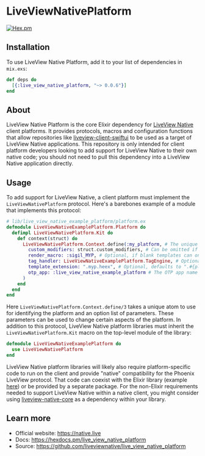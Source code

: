 # LiveViewNativePlatform

 [![Hex.pm](https://img.shields.io/hexpm/v/live_view_native_platform.svg)](https://hex.pm/packages/live_view_native_platform)

## Installation

To use LiveView Native Platform, add it to your list of dependencies in `mix.exs`:

```elixir
def deps do
  [{:live_view_native_platform, "~> 0.0.6"}]
end
```

## About

LiveView Native Platform is the core Elixir dependency for [LiveView Native](https://github.com/liveview-native/live_view_native) client platforms. It provides protocols, macros and configuration functions that allow repositories like [liveview-client-swiftui](https://github.com/liveview-native/liveview-client-swiftui) to be used as a target of LiveView Native applications. This repository is only intended for client platform developers looking to add support for LiveView Native to their own native code; you should not need to pull this dependency into a LiveView Native application directly.

## Usage

To add support for LiveView Native, a client platform must implement the `LiveViewNativePlatform` protocol. Here's a barebones example of a module that implements this protocol:

```elixir
# lib/live_view_native_example_platform/platform.ex
defmodule LiveViewNativeExamplePlatform.Platform do
  defimpl LiveViewNativePlatform.Kit do
    def context(struct) do
      LiveViewNativePlatform.Context.define(:my_platform, # The unique `platform_id`
        custom_modifiers: struct.custom_modifiers, # Can be omitted if custom modifiers should not be supported
        render_macro: :sigil_MYP, # Optional, if blank templates can only be rendered using `~LVN` sigil with `platform_id` modifier
        tag_handler: LiveViewNativeExamplePlatform.TagEngine, # Optional, defaults to `LiveViewNative.TagEngine`
        template_extension: ".myp.heex", # Optional, defaults to ".#{platform_id}.heex"
        otp_app: :live_view_native_example_platform # The OTP app name of your platform library
      )
    end
  end
end
```

Here `LiveViewNativePlatform.Context.define/3` takes a unique atom to use for identifying the platform and an option list of parameters. These parameters can be used to change certain aspects of the platform. In addition to this protocol, LiveView Native platform libraries must inherit the `LiveViewNativePlatform.Kit` macro on the top-level module of the library:

```elixir
defmodule LiveViewNativeExamplePlatform do
  use LiveViewNativePlatform
end
```

LiveView Native platform libraries will likely also require platform-specific code to run on the client and provide "native" compatibility for the Phoenix LiveView protocol. That code can coexist with the Elixir library (example [here](https://github.com/liveview-native/liveview-client-swiftui/blob/main/mix.exs)) or be provided by a separate package. For the non-Elixir requirements needed to support LiveView Native within a native client, you might consider using [liveview-native-core](https://github.com/liveview-native/liveview-native-core) as a dependency within your library.

## Learn more

  * Official website: https://native.live
  * Docs: https://hexdocs.pm/live_view_native_platform
  * Source: https://github.com/liveviewnative/live_view_native_platform
